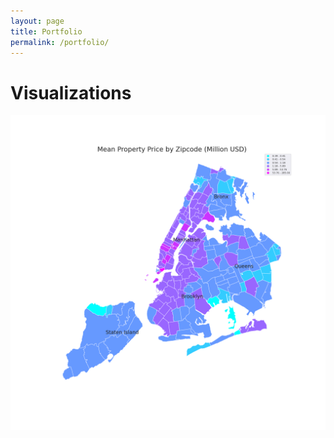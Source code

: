 ```yaml
---
layout: page
title: Portfolio
permalink: /portfolio/
---
```


# Visualizations
![image](assets/img/NYC.png)
